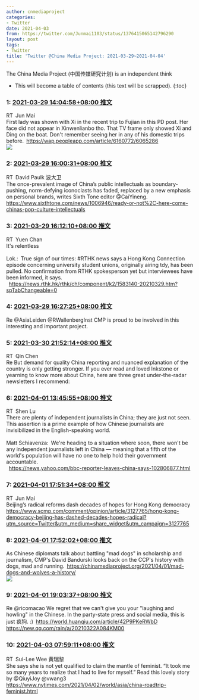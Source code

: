```yaml
---
author: cnmediaproject
categories:
- Twitter
date: 2021-04-03
from: https://twitter.com/Junmai1103/status/1376415065142796290
layout: post
tags:
- Twitter
title: 'Twitter @China Media Project: 2021-03-29~2021-04-04'
---
```


The China Media Project (中国传媒研究计划) is an independent think

* This will become a table of contents (this text will be scrapped).
{:toc}

### 1: [2021-03-29 14:04:58+08:00 推文](https://twitter.com/Junmai1103/status/1376415065142796290)

RT Jun Mai<br>First lady was shown with Xi in the recent trip to Fujian in this PD post. Her face did not appear in Xinwenlianbo tho. That TV frame only showed Xi and Ding on the boat. Don't remember seeing her in any of his domestic trips before. <a href="https://wap.peopleapp.com/article/6160772/6065286" target="_blank" rel="noopener noreferrer">https://wap.peopleapp.com/article/6160772/6065286</a><br><img style src="https://pbs.twimg.com/media/ExoBMSlVEAAmFAQ?format=jpg&name=orig" referrerpolicy="no-referrer">

### 2: [2021-03-29 16:00:31+08:00 推文](https://twitter.com/davidpaulk/status/1376444143484870658)

RT David Paulk 波大卫<br>The once-prevalent image of China’s public intellectuals as boundary-pushing, norm-defying iconoclasts has faded, replaced by a new emphasis on personal brands, writes Sixth Tone editor @CaiYineng. <a href="https://www.sixthtone.com/news/1006946/ready-or-not%2C-here-come-chinas-pop-culture-intellectuals" target="_blank" rel="noopener noreferrer">https://www.sixthtone.com/news/1006946/ready-or-not%2C-here-come-chinas-pop-culture-intellectuals</a>

### 3: [2021-03-29 16:12:10+08:00 推文](https://twitter.com/xinwenxiaojie/status/1376447075207024640)

RT Yuen Chan<br>It's relentless<br><br>Lok.: True sign of our times: #RTHK news says a Hong Kong Connection episode concerning university student unions, originally airing tdy, has been pulled. No confirmation from RTHK spokesperson yet but interviewees have been informed, it says.<br> <a href="https://news.rthk.hk/rthk/ch/component/k2/1583140-20210329.htm?spTabChangeable=0" target="_blank" rel="noopener noreferrer">https://news.rthk.hk/rthk/ch/component/k2/1583140-20210329.htm?spTabChangeable=0</a>

### 4: [2021-03-29 16:27:25+08:00 推文](https://twitter.com/cnmediaproject/status/1376450911619461121)

Re @AsiaLeiden @RWallenbergInst CMP is proud to be involved in this interesting and important project.

### 5: [2021-03-30 21:52:14+08:00 推文](https://twitter.com/QinchenCQ/status/1376895043307376640)

RT Qin Chen<br>Re But demand for quality China reporting and nuanced explanation of the country is only getting stronger. If you ever read and loved Inkstone or yearning to know more about China, here are three great under-the-radar newsletters I recommend:

### 6: [2021-04-01 13:45:55+08:00 推文](https://twitter.com/shenlulushen/status/1377497431634509825)

RT Shen Lu<br>There are plenty of independent journalists in China; they are just not seen. This assertion is a prime example of how Chinese journalists are invisibilized in the English-speaking world.<br><br>Matt Schiavenza: We're heading to a situation where soon, there won't be any independent journalists left in China — meaning that a fifth of the world's population will have no one to help hold their government accountable.<br> <a href="https://news.yahoo.com/bbc-reporter-leaves-china-says-102806877.html" target="_blank" rel="noopener noreferrer">https://news.yahoo.com/bbc-reporter-leaves-china-says-102806877.html</a>

### 7: [2021-04-01 17:51:34+08:00 推文](https://twitter.com/Junmai1103/status/1377559252944871425)

RT Jun Mai<br>Beijing’s radical reforms dash decades of hopes for Hong Kong democracy <a href="https://www.scmp.com/comment/opinion/article/3127765/hong-kong-democracy-beijing-has-dashed-decades-hopes-radical?utm_source=Twitter&utm_medium=share_widget&utm_campaign=3127765" target="_blank" rel="noopener noreferrer">https://www.scmp.com/comment/opinion/article/3127765/hong-kong-democracy-beijing-has-dashed-decades-hopes-radical?utm_source=Twitter&utm_medium=share_widget&utm_campaign=3127765</a>

### 8: [2021-04-01 17:52:02+08:00 推文](https://twitter.com/cnmediaproject/status/1377559369919905794)

As Chinese diplomats talk about battling "mad dogs" in scholarship and journalism, CMP's David Bandurski looks back on the CCP's history with dogs, mad and running. <a href="https://chinamediaproject.org/2021/04/01/mad-dogs-and-wolves-a-history/" target="_blank" rel="noopener noreferrer">https://chinamediaproject.org/2021/04/01/mad-dogs-and-wolves-a-history/</a><br><img style src="https://pbs.twimg.com/media/Ex4S7snWUAA1osw?format=png&name=orig" referrerpolicy="no-referrer">

### 9: [2021-04-01 19:03:37+08:00 推文](https://twitter.com/cnmediaproject/status/1377577383574769664)

Re @ricomacao We regret that we can't give you your "laughing and howling" in the Chinese. In the party-state press and social media, this is just 疯狗.    :) <a href="https://world.huanqiu.com/article/42P9PKeRWbD" target="_blank" rel="noopener noreferrer">https://world.huanqiu.com/article/42P9PKeRWbD</a> <a href="https://new.qq.com/rain/a/20210322A084KM00" target="_blank" rel="noopener noreferrer">https://new.qq.com/rain/a/20210322A084KM00</a>

### 10: [2021-04-03 07:59:11+08:00 推文](https://twitter.com/suilee/status/1378134951556644864)

RT Sui-Lee Wee 黄瑞黎<br>She says she is not yet qualified to claim the mantle of feminist. “It took me so many years to realize that I had to live for myself.” Read this lovely story by ⁦@QiuyiJoy⁩ ⁦@vwang3⁩ <a href="https://www.nytimes.com/2021/04/02/world/asia/china-roadtrip-feminist.html" target="_blank" rel="noopener noreferrer">https://www.nytimes.com/2021/04/02/world/asia/china-roadtrip-feminist.html</a>

